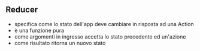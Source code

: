 ## Reducer

- specifica come lo stato dell'app deve cambiare in risposta ad una Action
- è una funzione pura
- come argomenti in ingresso accetta lo stato precedente ed un'azione
- come risultato ritorna un nuovo stato